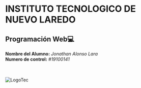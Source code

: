 # INSTITUTO TECNOLOGICO DE NUEVO LAREDO

## Programación Web:computer:

**Nombre del Alumno:** *Jonathan Alonso Lara*  
**Numero de control:** *#19100141*  
<br></br>

![LogoTec](http://www.itnuevolaredo.edu.mx/images/resources/Soto/Logo/Logo.png)
